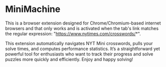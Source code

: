 # MiniMachine

This is a browser extension designed for Chrome/Chromium-based internet browsers and that only works and is activated when the tab's link matches the regular expression: "https://www.nytimes.com/crosswords/*".

This extension automatically navigates NYT Mini crosswords, pulls your solve times, and computes performance statistics. It’s a straightforward yet powerful tool for enthusiasts who want to track their progress and solve puzzles more quickly and efficiently. Enjoy and happy solving!
